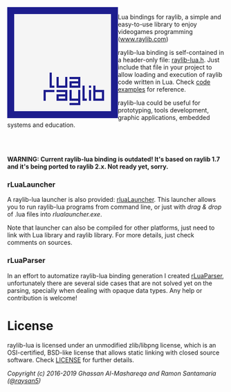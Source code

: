 <img align="left" src="logo/raylib-lua_256x256.png" width=256>

Lua bindings for raylib, a simple and easy-to-use library to enjoy videogames programming (www.raylib.com)

raylib-lua binding is self-contained in a header-only file: [raylib-lua.h](src/raylib-lua.h). Just include that file
in your project to allow loading and execution of raylib code written in Lua. Check [code examples](examples) for reference.

raylib-lua could be useful for prototyping, tools development, graphic applications, embedded systems and education.

<br><br>

**WARNING: Current raylib-lua binding is outdated! It's based on raylib 1.7 and it's being ported to raylib 2.x. Not ready yet, sorry.**

### rLuaLauncher

A raylib-lua launcher is also provided: [rluaLauncher](tools/rLuaLauncher/rlualauncher.c). This launcher allows you to run raylib-lua
programs from command line, or just with *drag & drop* of .lua files into *rlualauncher.exe*.

Note that launcher can also be compiled for other platforms, just need to link with Lua library and raylib library. 
For more details, just check comments on sources.

### rLuaParser

In an effort to automatize raylib-lua binding generation I created [rLuaParser](https://github.com/raysan5/raylib-lua/tree/master/tools/rLuaParser), unfortunately there are several side cases that are not solved yet on the parsing, specially when dealing with opaque data types. Any help or contribution is welcome!

# License

raylib-lua is licensed under an unmodified zlib/libpng license, which is an OSI-certified, 
BSD-like license that allows static linking with closed source software. Check [LICENSE](LICENSE) for further details.
	
*Copyright (c) 2016-2019 Ghassan Al-Mashareqa and Ramon Santamaria ([@raysan5](https://twitter.com/raysan5))*
